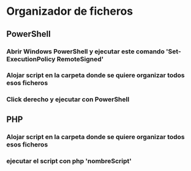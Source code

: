 # Organizador de ficheros

## PowerShell
### Abrir Windows PowerShell y ejecutar este comando 'Set-ExecutionPolicy RemoteSigned'
### Alojar script en la carpeta donde se quiere organizar todos esos ficheros
### Click derecho y ejecutar con PowerShell

## PHP
### Alojar script en la carpeta donde se quiere organizar todos esos ficheros
### ejecutar el script con php 'nombreScript'

